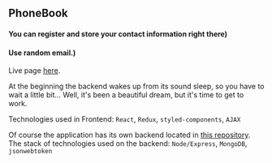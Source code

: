 ## PhoneBook

#### You can register and store your contact information right there)
#### Use random email.)

Live page [here](https://ksenialf.github.io/phonebook/). 

At the beginning the backend wakes up from its sound sleep, so you have to wait a little bit... Well, it's been a beautiful dream, but it's time to get to work. 

Technologies used in Frontend: `React`, `Redux`, `styled-components`, `AJAX` 

Of course the application has its own backend located in [this repository](https://github.com/KseniaLF/backend-phonebook). \
The stack of technologies used on the backend: 
`Node/Express`, `MongoDB`, `jsonwebtoken`
